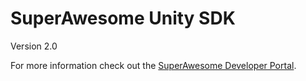 SuperAwesome Unity SDK
==========================

Version 2.0

For more information check out the [SuperAwesome Developer Portal](http://developers.superawesome.tv/docs/unitysdk_v2).